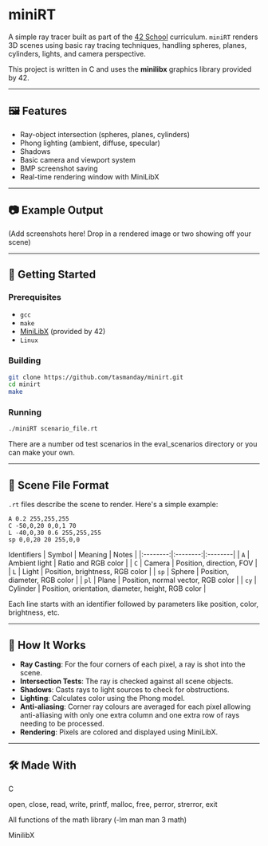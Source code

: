 # miniRT

A simple ray tracer built as part of the [42 School]([https://42.fr/en/homepage/](https://www.42adel.org.au/)) curriculum. `miniRT` renders 3D scenes using basic ray tracing techniques, handling spheres, planes, cylinders, lights, and camera perspective.

This project is written in C and uses the **minilibx** graphics library provided by 42.

---

## 🖼️ Features

- Ray-object intersection (spheres, planes, cylinders)
- Phong lighting (ambient, diffuse, specular)
- Shadows
- Basic camera and viewport system
- BMP screenshot saving
- Real-time rendering window with MiniLibX

---

## 📷 Example Output

(Add screenshots here! Drop in a rendered image or two showing off your scene)

---

## 🚀 Getting Started

### Prerequisites

- `gcc`
- `make`
- [MiniLibX](https://harm-smits.github.io/42docs/libs/minilibx) (provided by 42)
- `Linux`

### Building

```bash
git clone https://github.com/tasmanday/minirt.git
cd minirt
make
```

### Running

```bash
./miniRT scenario_file.rt
```
There are a number od test scenarios in the eval_scenarios directory or you can make your own.

---

## 📄 Scene File Format

`.rt` files describe the scene to render. Here's a simple example:

```
A 0.2 255,255,255
C -50,0,20 0,0,1 70
L -40,0,30 0.6 255,255,255
sp 0,0,20 20 255,0,0
```

Identifiers
| Symbol | Meaning | Notes |
|:--------:|:--------:|:--------|
| `A` |	Ambient light | Ratio and RGB color |
| `C` | Camera | Position, direction, FOV |
| `L` | Light | Position, brightness, RGB color |
| `sp` | Sphere | Position, diameter, RGB color |
| `pl` | Plane | Position, normal vector, RGB color |
| `cy` | Cylinder | Position, orientation, diameter, height, RGB color |

Each line starts with an identifier followed by parameters like position, color, brightness, etc.

---

## 🧠 How It Works

- **Ray Casting**: For the four corners of each pixel, a ray is shot into the scene.
- **Intersection Tests**: The ray is checked against all scene objects.
- **Shadows**: Casts rays to light sources to check for obstructions.
- **Lighting**: Calculates color using the Phong model.
- **Anti-aliasing**: Corner ray colours are averaged for each pixel allowing anti-alliasing with only one extra column and one extra row of rays needing to be processed.
- **Rendering**: Pixels are colored and displayed using MiniLibX.

---

## 🛠️ Made With

C

open, close, read, write, printf, malloc, free, perror, strerror, exit

All functions of the math library (-lm man man 3 math)

MinilibX